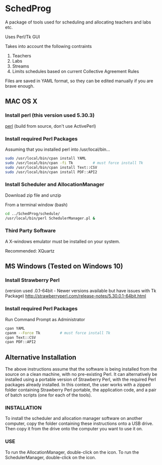 # SchedProg

A package of tools used for scheduling and allocating
teachers and labs etc.



Uses Perl/Tk GUI

Takes into account the following contraints
1. Teachers
2. Labs
3. Streams
4. Limits schedules based on current Collective Agreement Rules

Files are saved in YAML format, so they can be edited manually
if  you are brave enough.

## MAC OS X

### Install perl (this version used 5.30.3)
[perl](https://www.perl.org/get.html#osx)
(build from source, don't use ActivePerl)

### Install required Perl Packages

Assuming that you installed perl into /usr/local/bin...

```bash
sudo /usr/local/bin/cpan install YAML
sudo /usr/local/bin/cpan -fi Tk         # must force install Tk
sudo /usr/local/bin/cpan install Text::CSV
sudo /usr/local/bin/cpan install PDF::API2
```

### Install Scheduler and AllocationManager
Download zip file and unzip

From a terminal window (bash)

```bash
cd ../SchedProg/schedule/
/usr/local/bin/perl SchedulerManager.pl &
```

### Third Party Software

A X-windows emulator must be installed on your system.

Recommended: XQuartz

## MS Windows (Tested on Windows 10)

### Install Strawberry Perl

(version used .0.1-64bit - Newer versions available but have issues with Tk Package)
http://strawberryperl.com/release-notes/5.30.0.1-64bit.html


### Install required Perl Packages

Run Command Prompt as Administrator

```bash
cpan YAML
cpanm --Force Tk         # must force install Tk
cpan Text::CSV
cpan PDF::API2
```

## Alternative Installation

The above instructions assume that the software is being installed from the source on a clean machine, with no pre-existing Perl. It can alternatively be installed using a portable version of Strawberry Perl, with the required Perl packages already installed. In this context, the user works with a zipped folder containing Strawberry Perl portable, the application code, and a pair of batch scripts (one for each of the tools).

### INSTALLATION
To install the scheduler and allocation manager software on another computer, copy the folder containing these instructions onto a USB drive. Then copy it from the drive onto the computer you want to use it on.

### USE
To run the AllocationManager, double-click on the icon. To run the SchedulerManager, double-click on the icon. 
